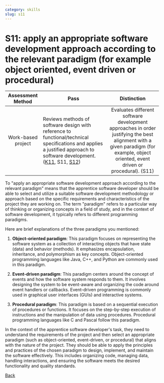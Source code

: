 ```yaml
---
category: skills
slug: s11
---
```


# S11: apply an appropriate software development approach according to the relevant paradigm (for example object oriented, event driven or procedural)

<!-- prettier-ignore -->
| Assessment Method | Pass | Distinction |
| :---: | --- | :---: |
| Work-based project | Reviews methods of software design with reference to functional/technical specifications and applies a justified approach to software development. ([K11](../knowledge/k11.md), S11, [S12](../skills/s12.md)) | Evaluates different software development approaches in order justifying the best alignment with a given paradigm (for example, object oriented, event driven or procedural). (S11) |

To "apply an appropriate software development approach according to the relevant
paradigm" means that the apprentice software developer should be able to select
and utilize a suitable software development methodology or approach based on the
specific requirements and characteristics of the project they are working on.
The term "paradigm" refers to a particular way of thinking or organizing
concepts in a field of study, and in the context of software development, it
typically refers to different programming paradigms.

Here are brief explanations of the three paradigms you mentioned:

1. **Object-oriented paradigm**: This paradigm focuses on representing the
   software system as a collection of interacting objects that have state (data)
   and behavior (methods). It emphasizes encapsulation, inheritance, and
   polymorphism as key concepts. Object-oriented programming languages like
   Java, C++, and Python are commonly used in this paradigm.

2. **Event-driven paradigm**: This paradigm centers around the concept of events
   and how the software system responds to them. It involves designing the
   system to be event-aware and organizing the code around event handlers or
   callbacks. Event-driven programming is commonly used in graphical user
   interfaces (GUIs) and interactive systems.

3. **Procedural paradigm**: This paradigm is based on a sequential execution of
   procedures or functions. It focuses on the step-by-step execution of
   instructions and the manipulation of data using procedures. Procedural
   programming languages like C and Pascal follow this paradigm.

In the context of the apprentice software developer's task, they need to
understand the requirements of the project and then select an appropriate
paradigm (such as object-oriented, event-driven, or procedural) that aligns with
the nature of the project. They should be able to apply the principles and
practices of the chosen paradigm to design, implement, and maintain the software
effectively. This includes organizing code, managing data, handling
interactions, and ensuring the software meets the desired functionality and
quality standards.

[Back](../README.md)
